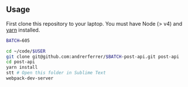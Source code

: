 ## Usage

First clone this repository to your laptop. You must have Node (> v4) and [yarn](https://yarnpkg.com/lang/en/docs/install/) installed.

```bash
BATCH=605

cd ~/code/$USER
git clone git@github.com:andrerferrer/$BATCH-post-api.git post-api
cd post-api
yarn install
stt # Open this folder in Sublime Text
webpack-dev-server
```
